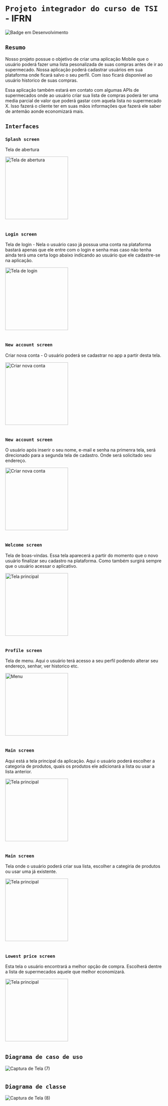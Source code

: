 # `Projeto integrador do curso de TSI` - IFRN
![Badge em Desenvolvimento](http://img.shields.io/static/v1?label=STATUS&message=EM%20DESENVOLVIMENTO&color=GREEN&style=for-the-badge)

## `Resumo`
Nosso projeto possue o objetivo de criar uma aplicação Mobile que o usuário poderá fazer uma lista pesonalizada de suas compras antes de ir ao supermecado.
Nossa aplicação poderá cadastrar usuários em sua plataforma onde ficará salvo o seu perfil. Com isso ficará disponível ao usuário historico de suas compras.

Essa aplicação também estará em contato com algumas APIs de supermecados onde ao usuário criar sua lista de compras poderá ter uma media parcial de valor que poderá gastar com aquela lista no supermecado X. Isso fazerá o cliente ter em suas mãos informações que fazerá ele saber de antemão aonde economizará mais.

## `Interfaces`
### `Splash screen` 
Tela de abertura

<img align="center" alt="Tela de abertura" height="" width="200" src="https://user-images.githubusercontent.com/98723501/173961242-8586c694-b864-4490-abdc-6c2b411f63c0.png" />  

#

### `Login screen` 
Tela de login - Nela o usuário caso já possua uma conta na plataforma bastará apenas que ele entre com o login e senha mas caso não tenha ainda terá uma certa logo abaixo indicando ao usuário que ele cadastre-se na aplicação.

<img align="center" alt="Tela de login" height="" width="200" src="https://user-images.githubusercontent.com/98723501/174194850-3925f71e-7dad-474a-8f5b-2ae2c445459e.png" />

#

### `New account screen` 
Criar nova conta - O usuário poderá se cadastrar no app a partir desta tela.

<img align="center" alt="Criar nova conta" height="" width="200" src="https://user-images.githubusercontent.com/98723501/174194955-b0d96c70-5e4a-4909-a645-c7658fab46ab.png" />

#

### `New account screen` 
O usuário após inserir o seu nome, e-mail e senha na primenra tela, será direcionado para a segunda tela de cadastro. Onde será solicitado seu endereço.

<img align="center" alt="Criar nova conta" height="" width="200" src="https://user-images.githubusercontent.com/98723501/174195054-cb814439-bc39-4674-87af-fae21d7fb4be.png" />

#

### `Welcome screen` 
Tela de boas-vindas. Essa tela aparecerá a partir do momento que o novo usuário finalizar seu cadastro na plataforma. Como também surgirá sempre que o usuário acessar o aplicativo.

<img align="center" alt="Tela principal" height="" width="200" src="https://user-images.githubusercontent.com/98723501/174196402-06d6c80c-f6d0-4eaf-bc3f-50b204c358b9.png" />


#

### `Profile screen` 
Tela de menu. Aqui o usuário terá acesso a seu perfil podendo alterar seu endereço, senhar, ver historico etc.

<img align="center" alt="Menu" height="" width="200" src="https://user-images.githubusercontent.com/98723501/174195149-77511829-aba2-477b-9c27-eb3ce2e9065e.png" />

#

### `Main screen` 
Aqui  está a tela principal da aplicação. Aqui o usuário poderá escolher a categoria de produtos, quais os produtos ele adicionará a lista ou usar a lista anterior.

<img align="center" alt="Tela principal" height="" width="200" src="https://user-images.githubusercontent.com/98723501/175956525-96901176-e26d-4720-a89a-e1e73ebe2f4d.png" />

#

### `Main screen` 
Tela onde o usuário poderá criar sua lista, escolher a categiria de produtos ou usar uma já existente.

<img align="center" alt="Tela principal" height="" width="200" src="https://user-images.githubusercontent.com/98723501/175957144-ee33fff1-bfb2-45cc-8bf2-d0789687d821.png" />

#

### `Lowest price screen` 
Esta tela o usuário encontrará a melhor opção de compra. Escolherá dentre a lista de supermecados aquele que melhor economizará.

<img align="center" alt="Tela principal" height="" width="200" src="https://user-images.githubusercontent.com/98723501/175958740-180b0a95-13ab-4eaa-a41d-547e6c7f7e13.png" />

#

## `Diagrama de caso de uso`

![Captura de Tela (7)](https://user-images.githubusercontent.com/98723501/179877363-b06e73d3-f5ed-4c45-9d5d-43b95563d1ea.png)

#

## `Diagrama de classe`
![Captura de Tela (8)](https://user-images.githubusercontent.com/98723501/179877888-b2c688f0-1f2a-4c90-a1bf-54856c05a257.png)


















































